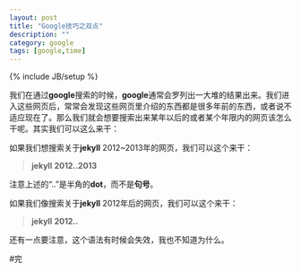 ```yaml
---
layout: post
title: "Google技巧之双点"
description: ""
category: google
tags: [google,time]
---
```

{% include JB/setup %}

我们在通过**google**搜索的时候，**google**通常会罗列出一大堆的结果出来。我们进入这些网页后，常常会发现这些网页里介绍的东西都是很多年前的东西，或者说不适应现在了。那么我们就会想要搜索出来某年以后的或者某个年限内的网页该怎么干呢。其实我们可以这么来干：  

如果我们想搜索关于**jekyll** 2012~2013年的网页，我们可以这个来干：  

>**jekyll** **2012..2013**  

注意上述的“..”是半角的**dot**，而不是**句号**。  

如果我们像搜索关于**jekyll** 2012年后的网页，我们可以这个来干：  

>**jekyll** **2012..**  

还有一点要注意，这个语法有时候会失效，我也不知道为什么。  

#完